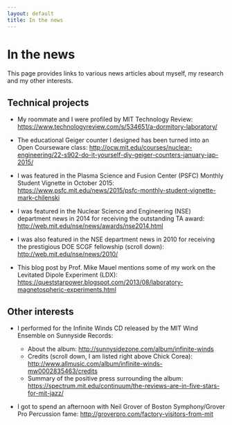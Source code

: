 ```yaml
---
layout: default
title: In the news
---
```


# In the news

This page provides links to various news articles about myself, my research and my other interests.

## Technical projects

* My roommate and I were profiled by MIT Technology Review: <https://www.technologyreview.com/s/534651/a-dormitory-laboratory/>

* The educational Geiger counter I designed has been turned into an Open Courseware class: <http://ocw.mit.edu/courses/nuclear-engineering/22-s902-do-it-yourself-diy-geiger-counters-january-iap-2015/>

* I was featured in the Plasma Science and Fusion Center (PSFC) Monthly Student Vignette in October 2015: <https://www.psfc.mit.edu/news/2015/psfc-monthly-student-vignette-mark-chilenski>

* I was featured in the Nuclear Science and Engineering (NSE) department news in 2014 for receiving the outstanding TA award: <http://web.mit.edu/nse/news/awards/nse2014.html>

* I was also featured in the NSE department news in 2010 for receiving the prestigious DOE SCGF fellowship (scroll down): <http://web.mit.edu/nse/news/2010/>

* This blog post by Prof. Mike Mauel mentions some of my work on the Levitated Dipole Experiment (LDX): <https://queststarpower.blogspot.com/2013/08/laboratory-magnetospheric-experiments.html>

## Other interests

* I performed for the Infinite Winds CD released by the MIT Wind Ensemble on Sunnyside Records:

    * About the album: <http://sunnysidezone.com/album/infinite-winds>
    * Credits (scroll down, I am listed right above Chick Corea): <http://www.allmusic.com/album/infinite-winds-mw0002835463/credits>
    * Summary of the positive press surrounding the album: <https://spectrum.mit.edu/continuum/the-reviews-are-in-five-stars-for-mit-jazz/>

* I got to spend an afternoon with Neil Grover of Boston Symphony/Grover Pro Percussion fame: <http://groverpro.com/factory-visitors-from-mit>